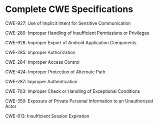 

# Complete CWE Specifications

CWE-927: Use of Implicit Intent for Sensitive Communication

CWE-280: Improper Handling of Insufficient Permissions or Privileges 

CWE-926: Improper Export of Android Application Components

CWE-285: Improper Authorization

CWE-284: Improper Access Control

CWE-424: Improper Protection of Alternate Path

CWE-287: Improper Authentication

CWE-703: Improper Check or Handling of Exceptional Conditions

CWE-359: Exposure of Private Personal Information to an Unauthorized Actor

CWE-613: Insufficient Session Expiration